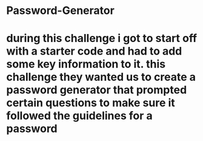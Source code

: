 # Password-Generator
# during this challenge i got to start off with a starter code and had to add some key information to it. this challenge they wanted us to create a password generator that prompted certain questions to make sure it followed the guidelines for a password